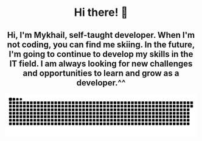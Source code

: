 <h1 align="center">Hi there! 👋</h1>

<h2 align="center">Hi, I'm Mykhail, self-taught developer. When I'm not coding, you can find me skiing. In the future, I'm going to continue to develop my skills in the IT field. I am always looking for new challenges and opportunities to learn and grow as a developer.^^</h2>

<picture>
  <source media="(prefers-color-scheme: dark)" srcset="github-snake-dark.svg" />
  <img alt="github-snake" src="img/github-user-contribution.svg" />
</picture>




